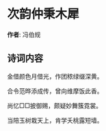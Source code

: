 # 次韵仲秉木犀

**作者**: 冯伯规

## 诗词内容

金借颜色月借光，作团秾绿缀深黄。

合令范晔添成传，曾向维摩饭此香。

尚忆□□披御赐，颇疑妙舞簇霓裳。

当陪玉树栽天上，肯学夭桃露短墙。

